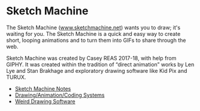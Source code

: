 # Sketch Machine

The Sketch Machine (www.sketchmachine.net) wants you to draw; it's waiting for you. The Sketch Machine is a quick and easy way to create short, looping animations and to turn them into GIFs to share through the web. 

Sketch Machine was created by Casey REAS 2017-18, with help from GIPHY. It was created within the tradition of “direct animation” works by Len Lye and Stan Brakhage and exploratory drawing software like Kid Pix and TURUX. 

* [Sketch Machine Notes](https://github.com/REAS/sketchmachine/wiki/Sketch-Machine-Notes)
* [Drawing/Animation/Coding Systems](https://github.com/REAS/sketchmachine/wiki/Drawing,-Animation,-Coding-Systems-(DACS))
* [Weird Drawing Software](https://github.com/REAS/sketchmachine/wiki/Weird-Drawing-Software)
